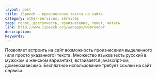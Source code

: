 ```yaml
---
layout: post
title: iSpeech — произнесение текста на сайте
category: other-services, services
tags: голос, доступность, произнесение, текст, читать
link: http://www.ispeech.org/webapps/webreader
description:
keywords:
---
```


<p>Позволяет встроить на сайт возможность произнесения выделенного (или просто указанного) текста. Множество языков (есть русский в мужском и женском вариантах), встаивается javascript-ом, доменозависимо. Бесплатное использование требует ссылки на сайт сервиса.</p>
